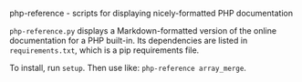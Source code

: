 php-reference - scripts for displaying nicely-formatted PHP documentation

`php-reference.py` displays a Markdown-formatted version of the online
documentation for a PHP built-in. Its dependencies are listed in
`requirements.txt`, which is a pip requirements file.

To install, run `setup`. Then use like: `php-reference array_merge`.
